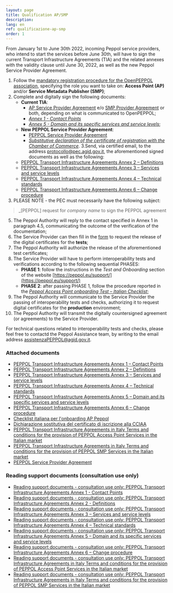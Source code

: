 ```yaml
---
layout: page
title: Qualification AP/SMP
description:
lang: en
ref: qualificazione-ap-smp
order: 1
---
```


From January 1st to June 30th 2022, incoming Peppol service providers, who intend to start the services before June 30th, will have to sign the current Transport Infrastructure Agreements (TIA) and the related annexes with the validity clause until June 30, 2022, as well as the new Peppol Service Provider Agreement.

1. Follow the [mandatory registration procedure for the OpenPEPPOL association](https://peppol.eu/get-involved/join-openpeppol), specifying the role you want to take on: **Access Point (AP)** and/or **Service Metadata Publisher (SMP)**;
2. Complete and digitally sign the following documents:
    - **Current TIA**:
      - [AP Service Provider Agreement](/attachments/PEPPOL_Transport_Infrastructure_Agreement_in_Italy_AP_V_1_0.pdf) e/o [SMP Provider Agreement](/attachments/PEPPOL_Transport_Infrastructure_Agreement_in_Italy_SMP_V_1_0.pdf) or both, depending on what is communicated to OpenPEPPOL;
      - [_Annex 1 - Contact Points_](/attachments/annex1-contatcpoints_0.pdf)
      - [_Annex 5 - Domain and its specific services and service levels_](/attachments/annex5-regionaldomain_rev5.pdf);
    - **New PEPPOL Service Provider Agreement**: 
      - [PEPPOL Service Provider Agreement](/attachments/PeppolServiceProviderAgreement_V_1_1.pdf)
      - [_Substitutive declaration of the certificate of registration with the Chamber of Commerce_](/attachments/dichirazione_rea_compilabile_rev201812.pdf).
3.Send, via certified email, to the address [protocollo@pec.agid.gov.it](mailto:protocollo@pec.agid.gov.it), the aforementioned signed documents as well as the following:
    - [PEPPOL Transport Infrastructure Agreements Annex 2 – Definitions](/attachments/annex2-definitions.pdf)
    - [PEPPOL Transport Infrastructure Agreements Annex 3 – Services and service levels](/attachments/annex3-servicesandservicelevels.pdf)
    - [PEPPOL Transport Infrastructure Agreements Annex 4 – Technical standards](/attachments/annex4-technicalstandards.pdf)
    - [PEPPOL Transport Infrastructure Agreements Annex 6 – Change procedure](/attachments/annex6-changeprocedure.pdf)
4. PLEASE NOTE - the PEC must necessarily have the following subject:
> _[PEPPOL] request for *company name* to sign the PEPPOL agreement
5. The Peppol Authority will reply to the contact specified in Annex 1 in paragraph 4.5, communicating the outcome of the verification of the documentation;
6. The Service Provider can then fill in the [form](https://openpeppol.atlassian.net/servicedesk/customer/portal/1/create/13) to request the release of the digital certificates for the **tests**;
7. The Peppol Authority will authorize the release of the aforementioned test certificates;
8. The Service Provider will have to perform interoperability tests and verifications according to the following sequential PHASES:
    - **PHASE 1**: follow the instructions in the *Test and Onboarding* section of the website [https://peppol.eu/support/](https://peppol.eu/support/)
    - **PHASE 2**: after passing PHASE 1, follow the procedure reported in the [_Peppol Access Point onboarding Test – Italian Checklist_](/attachments/APTest_Checklist_3.1.0_EN.docx);
9. The Peppol Authority will communicate to the Service Provider the passing of interoperability tests and checks, authorizing it to request digital certificates for the **production** environment;
10. The Peppol Authority will transmit the digitally countersigned agreement (or agreements) to the Service Provider.

For technical questions related to interoperability tests and checks, please feel free to contactd the Peppol Assistance team, by writing to the email address [assistenzaPEPPOL@agid.gov.it](mailto:assistenzaPEPPOL@agid.gov.it).

### Attached documents

- [PEPPOL Transport Infrastructure Agreements Annex 1 – Contact Points](/attachments/annex1-contatcpoints_0.pdf)
- [PEPPOL Transport Infrastructure Agreements Annex 2 – Definitions](/attachments/annex2-definitions.pdf)
- [PEPPOL Transport Infrastructure Agreements Annex 3 – Services and service levels](/attachments/annex3-servicesandservicelevels.pdf)
- [PEPPOL Transport Infrastructure Agreements Annex 4 – Technical standards](/attachments/annex4-technicalstandards.pdf)
- [PEPPOL Transport Infrastructure Agreements Annex 5 – Domain and its specific services and service levels](/attachments/annex5-regionaldomain_rev5.pdf)
- [PEPPOL Transport Infrastructure Agreements Annex 6 – Change procedure](/attachments/annex6-changeprocedure.pdf)
- [Checklist italiana per l'onboarding AP Peppol](/attachments/APTest_Checklist_3.1.0_IT.docx)
- [Dichiarazione sostitutiva del certificato di iscrizione alla CCIAA](/attachments/dichirazione_rea_compilabile_rev201812.pdf)
- [PEPPOL Transport Infrastructure Agreements in Italy Terms and conditions for the provision of PEPPOL Access Point Services in the Italian market](/attachments/PEPPOL_Transport_Infrastructure_Agreement_in_Italy_AP_V_1_0.pdf)
- [PEPPOL Transport Infrastructure Agreements in Italy Terms and conditions for the provision of PEPPOL SMP Services in the Italian market](/attachments/PEPPOL_Transport_Infrastructure_Agreement_in_Italy_SMP_V_1_0.pdf)
- [PEPPOL Service Provider Agreement](/attachments/PeppolServiceProviderAgreement_V_1_1.pdf)

### Reading support documents (consultation use only)
- [Reading support documents - consultation use only: PEPPOL Transport Infrastructure Agreements Annex 1 - Contact Points](/attachments/support_annex1-contactpoints_en-it_0.pdf)
- [Reading support documents - consultation use only: PEPPOL Transport Infrastructure Agreements Annex 2 - Definitions](/attachments/support_annex2-definitions_en-it.pdf)
- [Reading support documents - consultation use only: PEPPOL Transport Infrastructure Agreements Annex 3 – Services and service levels](/attachments/support_annex3-servicesandservicelevels_en-it.pdf)
- [Reading support documents - consultation use only: PEPPOL Transport Infrastructure Agreements Annex 4 – Technical standards](/attachments/support_annex4-technicalstandards_en-it.pdf)
- [Reading support documents - consultation use only: PEPPOL Transport Infrastructure Agreements Annex 5 – Domain and its specific services and service levels](/attachments/support_annex5-regionaldomain_en-it.pdf)
- [Reading support documents - consultation use only: PEPPOL Transport Infrastructure Agreements Annex 6 – Change procedure](/attachments/support_annex6-changeprocedure_en-it.pdf)
- [Reading support documents - consultation use only: PEPPOL Transport Infrastructure Agreements in Italy Terms and conditions for the provision of PEPPOL Access Point Services in the Italian market](/attachments/support_peppol_ap_service_provider_agreement_in_italy_en-it.pdf)
- [Reading support documents - consultation use only: PEPPOL Transport Infrastructure Agreements in Italy Terms and conditions for the provision of PEPPOL SMP Services in the Italian market](/attachments/support_peppol_smp_provider_agreement_en-it.pdf)
